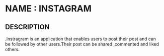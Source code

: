 # NAME : INSTAGRAM

## DESCRIPTION 
.Instragram is an application that enables users to post their post and can be followed by other users.Their post can be shared ,commented and liked others.
